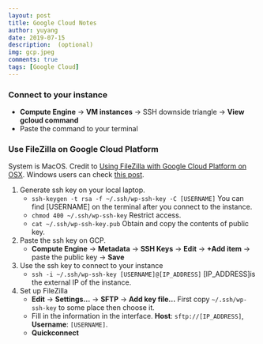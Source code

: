 ```yaml
---
layout: post
title: Google Cloud Notes
author: yuyang
date: 2019-07-15
description:  (optional)
img: gcp.jpeg
comments: true
tags: [Google Cloud]
---
```

### Connect to your instance
- **Compute Engine** -> **VM instances** -> SSH downside triangle -> **View gcloud command**
- Paste the command to your terminal


### Use FileZilla on Google Cloud Platform
System is MacOS. Credit to [Using FileZilla with Google Cloud Platform on OSX](https://torbjornzetterlund.com/using-filezilla-google-cloud-platform-osx/). Windows users can check [this post](https://www.onepagezen.com/google-cloud-ftp-filezilla-quick-start/).
1. Generate ssh key on your local laptop.
    - `ssh-keygen -t rsa -f ~/.ssh/wp-ssh-key -C [USERNAME]` You can find [USERNAME] on the terminal after you connect to the instance.
    - `chmod 400 ~/.ssh/wp-ssh-key` Restrict access.
    - `cat ~/.ssh/wp-ssh-key.pub` Obtain and copy the contents of public key.
2. Paste the ssh key on GCP.
    - **Compute Engine** -> **Metadata** -> **SSH Keys** -> **Edit** -> **+Add item** -> paste the public key -> **Save**
3. Use the ssh key to connect to your instance
    - `ssh -i ~/.ssh/wp-ssh-key [USERNAME]@[IP_ADDRESS]` \[IP_ADDRESS\]is the external IP of the instance.
4. Set up FileZilla
    - **Edit** -> **Settings...** -> **SFTP** -> **Add key file...** First copy `~/.ssh/wp-ssh-key` to some place then choose it.
    - Fill in the information in the interface. **Host**: `sftp://[IP_ADDRESS]`, **Username**: `[USERNAME]`.
    - **Quickconnect**